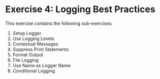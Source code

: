 # Exercise 4: Logging Best Practices

This exercise contains the following sub-exercises:

1. Setup Logger
2. Use Logging Levels
3. Contextual Messages
4. Suppress Print Statements
5. Format Output
6. File Logging
7. Use Name as Logger Name
8. Conditional Logging
